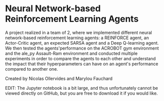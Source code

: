 # Neural Network-based Reinforcement Learning Agents
A project realized in a team of 2, where we implemented different neural network-based reinforcement learning agents: a REINFORCE agent, an Actor-Critic agent, an expected SARSA agent and a Deep Q-learning agent. We then tested the agents'performance on the ACROBOT gym environment and the ale_py Assault-Ram environment and conducted multiple experiments in order to compare the agents to each other and understand the impact that their hyperparameters can have on an agent's performance compared to another one.

Created by Nicolas Ollervides and Marylou Fauchard

EDIT: The Jupyter notebook is a bit large, and thus unfortunately cannot be viewed directly on GitHub, but you are free to download it if you would like.
